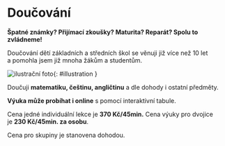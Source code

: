 [//]: # (##NAME## doucovani)
[//]: # (##MENUITEM## Doučování)
[//]: # (##DESCRIPTION## doučování)
[//]: # (##QUOTE## quotes-doucovani)

# Doučování

**Špatné známky? Přijímací zkoušky? Maturita? Reparát? Spolu to zvládneme!**

Doučování dětí základních a&nbsp;středních škol se věnuji již více než 10 let a&nbsp;pomohla jsem již mnoha žákům a&nbsp;studentům.

![ilustrační foto](/images/doucovani.jpg){: #illustration }

Doučuji **matematiku, češtinu, angličtinu** a&nbsp;dle dohody i&nbsp;ostatní předměty.

**Výuka může probíhat i online** s pomocí interaktivní tabule.

Cena jedné individuální lekce je **370 Kč/45min.**
Cena výuky pro dvojice je **230 Kč/45min. za osobu**.

Cena pro skupiny je stanovena dohodou.
